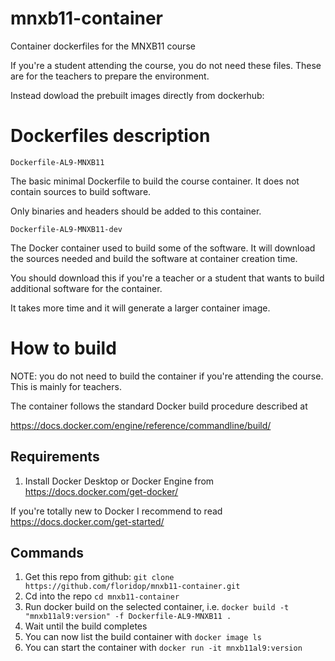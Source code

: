 # mnxb11-container
Container dockerfiles for the MNXB11 course

If you're a student attending the course, you do not need these files. These are for the teachers
to prepare the environment.

Instead dowload the prebuilt images directly from dockerhub:

<TODO URL HERE>

# Dockerfiles description

`Dockerfile-AL9-MNXB11`

The basic minimal Dockerfile to build the course container. It does not contain sources to build software.

Only binaries and headers should be added to this container.

`Dockerfile-AL9-MNXB11-dev`

The Docker container used to build some of the software. It will download the sources needed and build the
software at container creation time.

You should download this if you're a teacher or a student that wants to build additional software for the container.

It takes more time and it will generate a larger container image.

# How to build

NOTE: you do not need to build the container if you're attending the course. This is mainly for teachers.

The container follows the standard Docker build procedure described at

<https://docs.docker.com/engine/reference/commandline/build/>

## Requirements

  1. Install Docker Desktop or Docker Engine from <https://docs.docker.com/get-docker/>

If you're totally new to Docker I recommend to read <https://docs.docker.com/get-started/>

## Commands

  1. Get this repo from github:
     ```git clone https://github.com/floridop/mnxb11-container.git```
  2. Cd into the repo
     ```cd mnxb11-container```
  3. Run docker build on the selected container, i.e.
     ```docker build -t "mnxb11al9:version" -f Dockerfile-AL9-MNXB11 .```
  4. Wait until the build completes
  5. You can now list the build container with
  ```docker image ls```
  6. You can start the container with
  ```docker run -it mnxb11al9:version```


